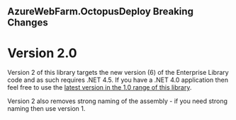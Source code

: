 AzureWebFarm.OctopusDeploy Breaking Changes
-------------------------------------------

Version 2.0
===========

Version 2 of this library targets the new version (6) of the Enterprise Library code and as such requires .NET 4.5. If you have a .NET 4.0 application then feel free to use the [latest version in the 1.0 range of this library](https://www.nuget.org/packages/NHibernate.SqlAzure/1.0.0.37).

Version 2 also removes strong naming of the assembly - if you need strong naming then use version 1.
